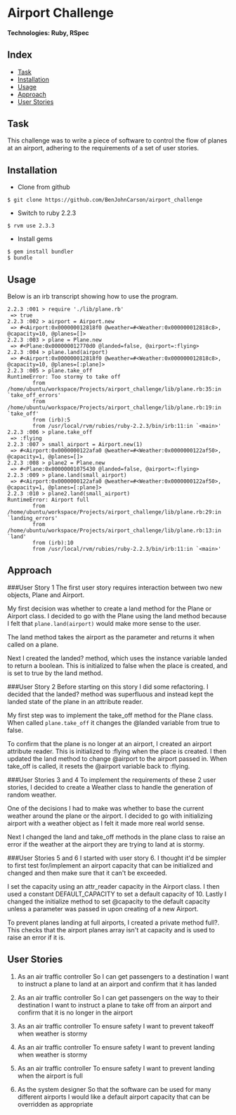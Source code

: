 # Airport Challenge
#### Technologies: Ruby, RSpec

## Index
* [Task](#Task)
* [Installation](#Install)
* [Usage](#Usage)
* [Approach](#Approach)
* [User Stories](#Stories)

## <a name="Task">Task</a>
This challenge was to write a piece of software to control the flow of planes at an airport, adhering to the requirements of a set of user stories.

## <a name="Install">Installation</a>
* Clone from github
```
$ git clone https://github.com/BenJohnCarson/airport_challenge
```

* Switch to ruby 2.2.3
```
$ rvm use 2.3.3
```

* Install gems
```
$ gem install bundler
$ bundle
```

## <a name="Usage">Usage</a>
Below is an irb transcript showing how to use the program. 

```
2.2.3 :001 > require './lib/plane.rb'
 => true 
2.2.3 :002 > airport = Airport.new
 => #<Airport:0x000000012818f0 @weather=#<Weather:0x000000012818c8>, @capacity=10, @planes=[]> 
2.2.3 :003 > plane = Plane.new
 => #<Plane:0x000000012770d0 @landed=false, @airport=:flying> 
2.2.3 :004 > plane.land(airport)
 => #<Airport:0x000000012818f0 @weather=#<Weather:0x000000012818c8>, @capacity=10, @planes=[:plane]> 
2.2.3 :005 > plane.take_off
RuntimeError: Too stormy to take off
        from /home/ubuntu/workspace/Projects/airport_challenge/lib/plane.rb:35:in `take_off_errors'
        from /home/ubuntu/workspace/Projects/airport_challenge/lib/plane.rb:19:in `take_off'
        from (irb):5
        from /usr/local/rvm/rubies/ruby-2.2.3/bin/irb:11:in `<main>'
2.2.3 :006 > plane.take_off
 => :flying 
2.2.3 :007 > small_airport = Airport.new(1)
 => #<Airport:0x0000000122afa0 @weather=#<Weather:0x0000000122af50>, @capacity=1, @planes=[]> 
2.2.3 :008 > plane2 = Plane.new
 => #<Plane:0x00000001075430 @landed=false, @airport=:flying> 
2.2.3 :009 > plane.land(small_airport)
 => #<Airport:0x0000000122afa0 @weather=#<Weather:0x0000000122af50>, @capacity=1, @planes=[:plane]> 
2.2.3 :010 > plane2.land(small_airport)
RuntimeError: Airport full
        from /home/ubuntu/workspace/Projects/airport_challenge/lib/plane.rb:29:in `landing_errors'
        from /home/ubuntu/workspace/Projects/airport_challenge/lib/plane.rb:13:in `land'
        from (irb):10
        from /usr/local/rvm/rubies/ruby-2.2.3/bin/irb:11:in `<main>'
```




## <a name="Approach">Approach</a>
###User Story 1
The first user story requires interaction between two new objects, Plane and Airport.

My first decision was whether to create a land method for the Plane or Airport class. I decided to go with the Plane using the land method because I felt that ```plane.land(airport)``` would make more sense to the user.

The land method takes the airport as the parameter and returns it when called on a plane.

Next I created the landed? method, which uses the instance variable landed to return a boolean. This is initialized to false when the place is created, and is set to true by the land method.

###User Story 2
Before starting on this story I did some refactoring. I decided that the landed? method was superfluous and instead kept the landed state of the plane in an attribute reader.

My first step was to implement the take\_off method for the Plane class. When called ```plane.take_off``` it changes the @landed variable from true to false.

To confirm that the plane is no longer at an airport, I created an airport attribute reader. This is initialized to :flying when the place is created. I then updated the land method to change @airport to the airport passed in. When take_off is called, it resets the @airport variable back to :flying.

###User Stories 3 and 4
To implement the requirements of these 2 user stories, I decided to create a Weather class to handle the generation of random weather.

One of the decisions I had to make was whether to base the current weather around the plane or the airport. I decided to go with initializing airport with a weather object as I felt it made more real world sense.

Next I changed the land and take_off methods in the plane class to raise an error if the weather at the airport they are trying to land at is stormy.

###User Stories 5 and 6
I started with user story 6. I thought it'd be simpler to first test for/implement an airport capacity that can be initialized and changed and then make sure that it can't be exceeded.

I set the capacity using an attr\_reader capacity in the Airport class. I then used a constant DEFAULT\_CAPACITY to set a default capacity of 10. Lastly I changed the initialize method to set @capacity to the default capacity unless a parameter was passed in upon creating of a new Airport.

To prevent planes landing at full airports, I created a private method full?. This checks that the airport planes array isn't at capacity and is used to raise an error if it is.

## <a name="Stories">User Stories</a>
1. As an air traffic controller 
So I can get passengers to a destination 
I want to instruct a plane to land at an airport and confirm that it has landed 

2. As an air traffic controller 
So I can get passengers on the way to their destination 
I want to instruct a plane to take off from an airport and confirm that it is no longer in the airport

3. As an air traffic controller 
To ensure safety 
I want to prevent takeoff when weather is stormy 

4. As an air traffic controller 
To ensure safety 
I want to prevent landing when weather is stormy 

5. As an air traffic controller 
To ensure safety 
I want to prevent landing when the airport is full 

6. As the system designer
So that the software can be used for many different airports
I would like a default airport capacity that can be overridden as appropriate
